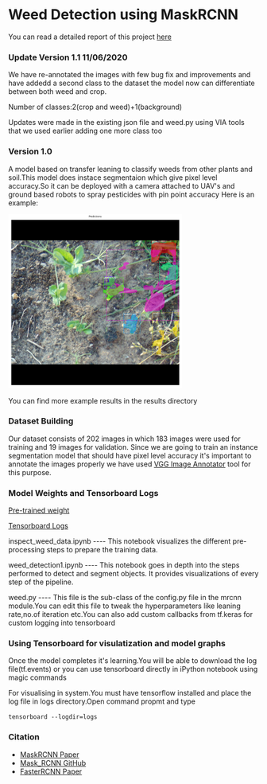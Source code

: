 # Weed Detection using MaskRCNN

You can read a detailed report of this project [here](https://docs.google.com/document/d/1p-Yi2SdHGUgQ37hgAk6Tu-bumZAodTc6Yrn12DXc0fc/edit?usp=sharing)
### Update Version 1.1 11/06/2020
We have re-annotated the images with few bug fix and improvements and have addedd a second class to the dataset
the model now can differentiate between both weed and crop.

Number of classes:2(crop and weed)+1(background)

Updates were made in the existing json file and weed.py using VIA tools that we used earlier adding one more class too


### Version 1.0
A model based on transfer leaning to classify weeds from other plants and soil.This model does instace segmentaion which give pixel level accuracy.So it can be deployed with a camera attached to UAV's and ground based robots to spray pesticides with pin point accuracy
Here is an example:

<img src="results/index.png" width="350" height="350">

You can find more example results in the results directory

### Dataset Building
Our dataset consists of 202 images in which 183 images were used for training and 19 images for validation.
Since we are going to train an instance segmentation model that should have pixel level accuracy it's important to annotate the 
images properly we have used [VGG Image Annotator](http://www.robots.ox.ac.uk/~vgg/software/via/) tool for this purpose.

### Model Weights and Tensorboard Logs
[Pre-trained weight](https://drive.google.com/file/d/11XssW0dkMGfxsFWM-zp_DxICXsLqnGtf/view?usp=sharing)

[Tensorboard Logs](https://drive.google.com/file/d/1fJsdFJwFsfmwLA6Yy3TZVB4pOTVRa1F6/view?usp=sharing)

inspect_weed_data.ipynb  ---- This notebook visualizes the different pre-processing steps to prepare the training data.

weed_detection1.ipynb    ---- This notebook goes in depth into the steps performed to detect and segment objects. It provides visualizations of every step of the pipeline.

weed.py ---- This file is the sub-class of the config.py file in the mrcnn module.You can edit this file to tweak the hyperparameters like leaning rate,no.of iteration etc.You can also add custom callbacks from tf.keras for custom logging into tensorboard

### Using Tensorboard for visulatization and model graphs

Once the model completes it's learning.You will be able to download the log file(tf.events) or you can use tensorboard directly in iPython notebook using magic commands

For visualising in system.You must have tensorflow installed and place the log file in logs directory.Open command propmt and type
```
tensorboard --logdir=logs
```

### Citation
+ [MaskRCNN Paper](https://arxiv.org/pdf/1703.06870.pdf)
+ [Mask_RCNN GitHub](https://github.com/matterport/Mask_RCNN)
+ [FasterRCNN Paper](https://arxiv.org/pdf/1504.08083.pdf)






